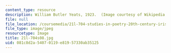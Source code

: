 ```yaml
---
content_type: resource
description: William Butler Yeats, 1923.  (Image courtesy of Wikipedia.)
file: null
file_location: /coursemedia/21l-704-studies-in-poetry-20th-century-irish-poetry-the-shadow-of-w-b-yeats-spring-2008/081c8d2a54070119e81957330ab35125_21l-704s08.jpg
file_type: image/jpeg
resourcetype: Image
title: 21l-704s08.jpg
uid: 081c8d2a-5407-0119-e819-57330ab35125
---
```

